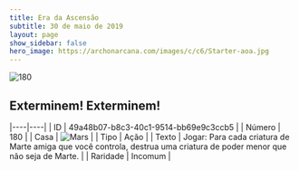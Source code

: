 ```yaml
---
title: Era da Ascensão
subtitle: 30 de maio de 2019
layout: page
show_sidebar: false
hero_image: https://archonarcana.com/images/c/c6/Starter-aoa.jpg
---
```


![180](https://cdn.keyforgegame.com/media/card_front/pt/435_180_J655Q26XV483_pt.png)

## Exterminem! Exterminem!

|----|----|
| ID | 49a48b07-b8c3-40c1-9514-bb69e9c3ccb5 |
| Número | 180 |
| Casa | ![Mars](https://archonarcana.com/images/thumb/d/de/Mars.png/22px-Mars.png "Marte") |
| Tipo | Ação |
| Texto | Jogar: Para cada criatura de Marte amiga que você controla, destrua  uma criatura de poder menor que não seja de Marte. |
| Raridade | Incomum |
